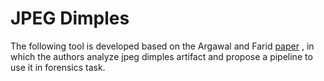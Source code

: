 # JPEG Dimples
The following tool is developed based on the Argawal and Farid [paper](https://github.com/jabosso/JPEG_Dimples_tool/blob/main/Agarwal_Farid.pdf) , in which the authors analyze jpeg dimples artifact and propose a pipeline to use it in forensics task.

